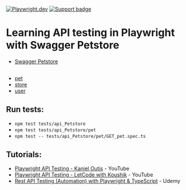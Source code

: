 [![Playwright.dev](https://img.shields.io/badge/API%20reference-Playwright-D0422C.svg)](https://playwright.dev/docs/api/class-playwright)
[![Support badge](https://img.shields.io/badge/stackoverflow-Playwright-45ba4b.svg?logo=stackoverflow)](https://stackoverflow.com/questions/tagged/playwright) 

# Learning API testing in Playwright with Swagger Petstore

- [Swagger Petstore](https://petstore.swagger.io/)  

##
- [pet](#)
- [store](#)
- [user](#)

## Run tests:
- `npm test tests/api_Petstore`
- `npm test tests/api_Petstore/pet`
- `npm test -- tests/api_Petstore/pet/GET_pet.spec.ts`

## Tutorials:

- [Playwright API Testing - Kaniel Outis](https://www.youtube.com/watch?v=S12sspgH8es&list=PL-hNDoK1-od_HpjnFwFZnjKpIs_D-lEpn) - YouTube
- [Playwright API Testing - LetCode with Koushik](https://www.youtube.com/watch?v=deEK0lHrC-w&t=1441s) - YouTube
- [Rest API Testing (Automation) with Playwright & TypeScript](https://www.udemy.com/course/rest-api-testing-automation-with-playwright-typescript) - Udemy